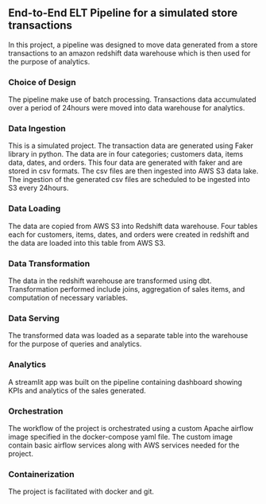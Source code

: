 ## End-to-End ELT Pipeline for a simulated store transactions

In this project, a pipeline was designed to move data generated from a store transactions to an amazon redshift data warehouse which is then used for the purpose of analytics.

### Choice of Design

The pipeline make use of batch processing. Transactions data accumulated over a period of 24hours were moved into data warehouse for analytics.

### Data Ingestion

This is a simulated project. The transaction data are generated using Faker library in python. The data are in four categories; customers data, items data, dates, and orders. This four data are generated with faker and are stored in csv formats. The csv files are then ingested into AWS S3 data lake. The ingestion of the generated csv files are scheduled to be ingested into S3 every 24hours.

### Data Loading

The data are copied from AWS S3 into Redshift data warehouse. Four tables each for customers, items, dates, and orders were created in redshift and the data are loaded into this table from AWS S3.

### Data Transformation

The data in the redshift warehouse are transformed using dbt. Transformation performed include joins, aggregation of sales items, and computation of necessary variables.

### Data Serving

The transformed data was loaded as a separate table into the warehouse for the purpose of queries and analytics.

### Analytics

A streamlit app was built on the pipeline containing dashboard showing KPIs and analytics of the sales generated. 

### Orchestration

The workflow of the project is orchestrated using a custom Apache airflow image specified in the docker-compose yaml file. The custom image contain basic airflow services along with AWS services needed for the project.

### Containerization

The project is facilitated with docker and git.
